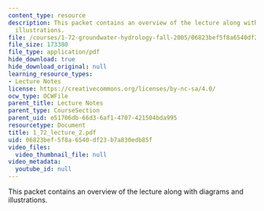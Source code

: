 ```yaml
---
content_type: resource
description: This packet contains an overview of the lecture along with diagrams and
  illustrations.
file: /courses/1-72-groundwater-hydrology-fall-2005/06823bef5f8a6540df23b7a830edb85f_1_72_lecture_2.pdf
file_size: 173380
file_type: application/pdf
hide_download: true
hide_download_original: null
learning_resource_types:
- Lecture Notes
license: https://creativecommons.org/licenses/by-nc-sa/4.0/
ocw_type: OCWFile
parent_title: Lecture Notes
parent_type: CourseSection
parent_uid: e51706db-66d3-6af1-4707-421504bda995
resourcetype: Document
title: 1_72_lecture_2.pdf
uid: 06823bef-5f8a-6540-df23-b7a830edb85f
video_files:
  video_thumbnail_file: null
video_metadata:
  youtube_id: null
---
```

This packet contains an overview of the lecture along with diagrams and illustrations.